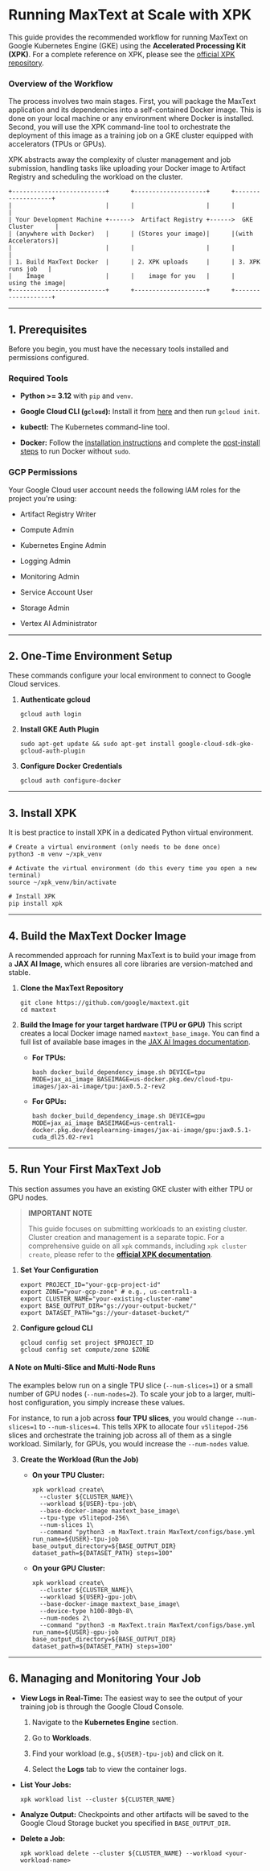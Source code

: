 <!--
 Copyright 2023–2025 Google LLC

 Licensed under the Apache License, Version 2.0 (the "License");
 you may not use this file except in compliance with the License.
 You may obtain a copy of the License at

    https://www.apache.org/licenses/LICENSE-2.0

 Unless required by applicable law or agreed to in writing, software
 distributed under the License is distributed on an "AS IS" BASIS,
 WITHOUT WARRANTIES OR CONDITIONS OF ANY KIND, either express or implied.
 See the License for the specific language governing permissions and
 limitations under the License.
-->

Running MaxText at Scale with XPK
=================================

This guide provides the recommended workflow for running MaxText on Google Kubernetes Engine (GKE) using the **Accelerated Processing Kit (XPK)**. For a complete reference on XPK, please see the [official XPK repository](https://github.com/AI-Hypercomputer/xpk).

### Overview of the Workflow

The process involves two main stages. First, you will package the MaxText application and its dependencies into a self-contained Docker image. This is done on your local machine or any environment where Docker is installed. Second, you will use the XPK command-line tool to orchestrate the deployment of this image as a training job on a GKE cluster equipped with accelerators (TPUs or GPUs).

XPK abstracts away the complexity of cluster management and job submission, handling tasks like uploading your Docker image to Artifact Registry and scheduling the workload on the cluster.

```
+--------------------------+      +--------------------+      +-------------------+
|                          |      |                    |      |                   |
| Your Development Machine +------>  Artifact Registry +------>  GKE Cluster      |
| (anywhere with Docker)   |      | (Stores your image)|      |(with Accelerators)|
|                          |      |                    |      |                   |
| 1. Build MaxText Docker  |      | 2. XPK uploads     |      | 3. XPK runs job   |
|    Image                 |      |    image for you   |      |    using the image|
+--------------------------+      +--------------------+      +-------------------+

```

* * * * *

1\. Prerequisites
-----------------

Before you begin, you must have the necessary tools installed and permissions configured.

### Required Tools

-   **Python >= 3.12** with `pip` and `venv`.

-   **Google Cloud CLI (`gcloud`):** Install it from [here](https://cloud.google.com/sdk/docs/install) and then run `gcloud init`.

-   **kubectl:** The Kubernetes command-line tool.

-   **Docker:** Follow the [installation instructions](https://docs.docker.com/engine/install/) and complete the [post-install steps](https://docs.docker.com/engine/install/linux-postinstall/) to run Docker without `sudo`.

### GCP Permissions

Your Google Cloud user account needs the following IAM roles for the project you're using:

-   Artifact Registry Writer

-   Compute Admin

-   Kubernetes Engine Admin

-   Logging Admin

-   Monitoring Admin

-   Service Account User

-   Storage Admin

-   Vertex AI Administrator

* * * * *

2\. One-Time Environment Setup
------------------------------

These commands configure your local environment to connect to Google Cloud services.

1.  **Authenticate gcloud**


    ```
    gcloud auth login

    ```

2.  **Install GKE Auth Plugin**


    ```
    sudo apt-get update && sudo apt-get install google-cloud-sdk-gke-gcloud-auth-plugin

    ```

3.  **Configure Docker Credentials**


    ```
    gcloud auth configure-docker

    ```

* * * * *

3\. Install XPK
---------------

It is best practice to install XPK in a dedicated Python virtual environment.


```
# Create a virtual environment (only needs to be done once)
python3 -m venv ~/xpk_venv

# Activate the virtual environment (do this every time you open a new terminal)
source ~/xpk_venv/bin/activate

# Install XPK
pip install xpk

```

* * * * *

4\. Build the MaxText Docker Image
----------------------------------

A recommended approach for running MaxText is to build your image from a **JAX AI Image**, which ensures all core libraries are version-matched and stable.

1.  **Clone the MaxText Repository**


    ```
    git clone https://github.com/google/maxtext.git
    cd maxtext

    ```

2.  **Build the Image for your target hardware (TPU or GPU)** This script creates a local Docker image named `maxtext_base_image`. You can find a full list of available base images in the [JAX AI Images documentation](https://cloud.google.com/ai-hypercomputer/docs/images).

    -   **For TPUs:**


        ```
        bash docker_build_dependency_image.sh DEVICE=tpu MODE=jax_ai_image BASEIMAGE=us-docker.pkg.dev/cloud-tpu-images/jax-ai-image/tpu:jax0.5.2-rev2

        ```

    -   **For GPUs:**


        ```
        bash docker_build_dependency_image.sh DEVICE=gpu MODE=jax_ai_image BASEIMAGE=us-central1-docker.pkg.dev/deeplearning-images/jax-ai-image/gpu:jax0.5.1-cuda_dl25.02-rev1

        ```

* * * * *

5\. Run Your First MaxText Job
------------------------------

This section assumes you have an existing GKE cluster with either TPU or GPU nodes.

> **IMPORTANT NOTE**
>
> This guide focuses on submitting workloads to an existing cluster. Cluster creation and management is a separate topic. For a comprehensive guide on all `xpk` commands, including `xpk cluster create`, please refer to the **[official XPK documentation](https://github.com/AI-Hypercomputer/xpk)**.

1.  **Set Your Configuration**


    ```
    export PROJECT_ID="your-gcp-project-id"
    export ZONE="your-gcp-zone" # e.g., us-central1-a
    export CLUSTER_NAME="your-existing-cluster-name"
    export BASE_OUTPUT_DIR="gs://your-output-bucket/"
    export DATASET_PATH="gs://your-dataset-bucket/"

    ```

2.  **Configure gcloud CLI**


    ```
    gcloud config set project $PROJECT_ID
    gcloud config set compute/zone $ZONE

    ```

#### A Note on Multi-Slice and Multi-Node Runs

The examples below run on a single TPU slice (`--num-slices=1`) or a small number of GPU nodes (`--num-nodes=2`). To scale your job to a larger, multi-host configuration, you simply increase these values.

For instance, to run a job across **four TPU slices**, you would change `--num-slices=1` to `--num-slices=4`. This tells XPK to allocate four `v5litepod-256` slices and orchestrate the training job across all of them as a single workload. Similarly, for GPUs, you would increase the `--num-nodes` value.

3.  **Create the Workload (Run the Job)**

    -   **On your TPU Cluster:**


        ```
        xpk workload create\
          --cluster ${CLUSTER_NAME}\
          --workload ${USER}-tpu-job\
          --base-docker-image maxtext_base_image\
          --tpu-type v5litepod-256\
          --num-slices 1\
          --command "python3 -m MaxText.train MaxText/configs/base.yml run_name=${USER}-tpu-job base_output_directory=${BASE_OUTPUT_DIR} dataset_path=${DATASET_PATH} steps=100"

        ```

    -   **On your GPU Cluster:**


        ```
        xpk workload create\
          --cluster ${CLUSTER_NAME}\
          --workload ${USER}-gpu-job\
          --base-docker-image maxtext_base_image\
          --device-type h100-80gb-8\
          --num-nodes 2\
          --command "python3 -m MaxText.train MaxText/configs/base.yml run_name=${USER}-gpu-job base_output_directory=${BASE_OUTPUT_DIR} dataset_path=${DATASET_PATH} steps=100"

        ```

* * * * *

6\. Managing and Monitoring Your Job
------------------------------------

-   **View Logs in Real-Time:** The easiest way to see the output of your training job is through the Google Cloud Console.

    1.  Navigate to the **Kubernetes Engine** section.

    2.  Go to **Workloads**.

    3.  Find your workload (e.g., `${USER}-tpu-job`) and click on it.

    4.  Select the **Logs** tab to view the container logs.

-   **List Your Jobs:**


    ```
    xpk workload list --cluster ${CLUSTER_NAME}

    ```

-   **Analyze Output:** Checkpoints and other artifacts will be saved to the Google Cloud Storage bucket you specified in `BASE_OUTPUT_DIR`.

-   **Delete a Job:**


    ```
    xpk workload delete --cluster ${CLUSTER_NAME} --workload <your-workload-name>
    ```